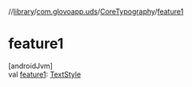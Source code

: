 //[library](../../../index.md)/[com.glovoapp.uds](../index.md)/[CoreTypography](index.md)/[feature1](feature1.md)

# feature1

[androidJvm]\
val [feature1](feature1.md): [TextStyle](https://developer.android.com/reference/kotlin/androidx/compose/ui/text/TextStyle.html)
